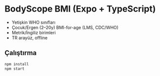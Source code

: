 # BodyScope BMI (Expo + TypeScript)

- Yetişkin WHO sınıfları
- Çocuk/Ergen (2–20y) BMI-for-age (LMS, CDC/WHO)
- Metrik/İngiliz birimleri
- TR arayüz, offline

## Çalıştırma
```bash
npm install
npm start
